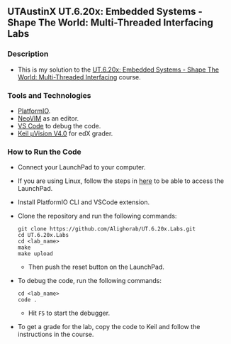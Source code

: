## UTAustinX UT.6.20x: Embedded Systems - Shape The World: Multi-Threaded Interfacing Labs

### Description
- This is my solution to the 
[UT.6.20x: Embedded Systems - Shape The World: Multi-Threaded Interfacing](https://learning.edx.org/course/course-v1:UTAustinX+UT.6.20x+3T2019/home) course.

### Tools and Technologies
- [PlatformIO](https://platformio.org/).
- [NeoVIM](https://neovim.io/) as an editor.
- [VS Code](https://code.visualstudio.com/) to debug the code.
- [Keil μVision V4.0](https://www.keil.com/demo/eval/armv4.htm) for edX grader.

### How to Run the Code
- Connect your LaunchPad to your computer.
- If you are using Linux, follow the steps in 
[here](https://docs.platformio.org/en/latest/core/installation/udev-rules.html) 
to be able to access the LaunchPad.

- Install PlatformIO CLI and VSCode extension.

- Clone the repository and run the following commands:
    ````
    git clone https://github.com/Alighorab/UT.6.20x.Labs.git
    cd UT.6.20x.Labs
    cd <lab_name>
    make
    make upload
    ````
    - Then push the reset button on the LaunchPad.
- To debug the code, run the following commands:
    ````
    cd <lab_name>
    code .
    ````
    - Hit `F5` to start the debugger.

- To get a grade for the lab, copy the code to Keil 
and follow the instructions in the course.
